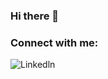 ### Hi there 👋

### Connect with me:

[<img align = "left" alt = "Linkedln" width src="https://cdn.jsdelivr.net/npm/simple-icons@v3/icons/linkedin.svg"/>][linkedln]

<!--
**dgarci23/dgarci23** is a ✨ _special_ ✨ repository because its `README.md` (this file) appears on your GitHub profile.

Here are some ideas to get you started:

- 🔭 I’m currently working on ...
- 🌱 I’m currently learning ...
- 👯 I’m looking to collaborate on ...
- 🤔 I’m looking for help with ...
- 💬 Ask me about ...
- 📫 How to reach me: ...
- 😄 Pronouns: ...
- ⚡ Fun fact: ...
-->

[linkedln]:https://www.linkedin.com/in/david-garcia-gonzalez/